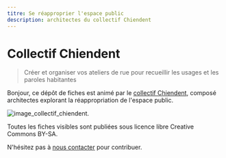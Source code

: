 ```yaml
---
titre: Se réapproprier l'espace public
description: architectes du collectif Chiendent
---
```


# Collectif Chiendent 

> Créer et organiser vos ateliers de rue pour recueillir les usages et les paroles habitantes

Bonjour, ce dépôt de fiches est animé par le [collectif Chiendent](https://www.facebook.com/co.chiendent), composé architectes explorant la réappropriation de l'espace public. 

![image_collectif_chiendent](https://scontent-cdg2-1.xx.fbcdn.net/v/t1.0-9/1004553_1682327655319355_2263023324269235792_n.jpg?oh=2558bd6097be6150aef5e4cc5c8ff9d9&oe=57BE1AFC).

Toutes les fiches visibles sont publiées sous licence libre Creative Commons BY-SA.

N'hésitez pas à [nous contacter](corentinseyfried@hotmail.fr) pour contribuer. 
